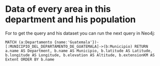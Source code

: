 # Data of every area in this department and his population

For to get the query and his dataset you can run the next query in Neo4j:

``MATCH (a:Departamento {name:'Guatemala'})-[:MUNICIPIO_DEL_DEPARTAMENTO_DE_GUATEMALA]->(b:Municipio) RETURN a.name AS Department, b.name AS Municipio, b.latitude AS Latitude, b.longitude AS Longitude, b.elevation AS Altitude, b.extensionKM AS Extent ORDER BY b.name ``
